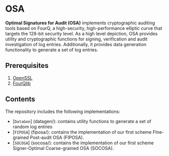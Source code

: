 # OSA
**Optimal Signatures for Audit (OSA)** implements cryptographic auditing tools based on FourQ, a high-security, high-performance elliptic curve that targets the 128-bit security level.
As a high level depiction, OSA provides utility and cryptographic functions for signing, verification and audit investigation of log entries. Additionally, it provides data generation functionality to generate a set of log entries.


## Prerequisites
1. [OpenSSL](https://www.openssl.org/)
2. [FourQlib](https://github.com/microsoft/FourQlib/tree/master/FourQ_ARM)


## Contents

The repository includes the following implementations:
* [`DataGen`] (datagen/): contains utility functions to generate a set of random log entries
* [`FIPOSA`] (fiposa/): contains the implementation of our first scheme FIne-grained Post-audit OSA (FIPOSA).
* [`SOCOSA`] (socosa/): contains the implementation of our first scheme Signer-Optimal Coarse-grained OSA (SOCOSA).


<!-- 
1. datagen:
    Contains utility functions to generate a set of random log entries
2. FIPOSA:
    Contains the implementation of our first scheme FIne-grained Post-audit OSA (FIPOSA).
    To build:
        Go to FourQ_64bit_and_portable folder, and exeucte: make ``make ARCH=x64``
3. SOCOSA:
    Contains the implementation of our first scheme Signer-Optimal Coarse-grained OSA (SOCOSA).
    To build:
        Go to FourQ_64bit_and_portable folder, and exeucte: make ``make ARCH=x64`` -->

<!-- Note: Coming soon after cleaning up the codes!! -->

